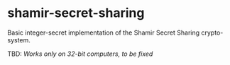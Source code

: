 # shamir-secret-sharing
Basic integer-secret implementation of the Shamir Secret Sharing crypto-system.

TBD:
<i>Works only on 32-bit computers, to be fixed</i>

